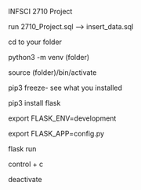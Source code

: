 INFSCI 2710 Project


run 2710_Project.sql --> insert_data.sql

cd to your folder

python3 -m venv (folder)

source (folder)/bin/activate

  pip3 freeze- see what you installed 

  pip3 install flask

  export FLASK_ENV=development

  export FLASK_APP=config.py

  flask run

  control + c

deactivate
